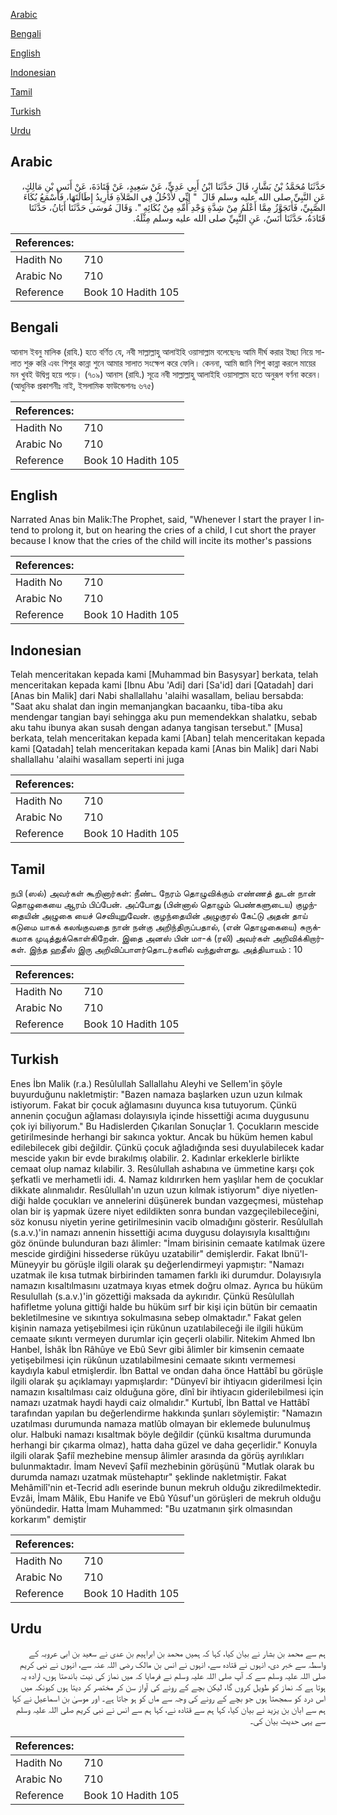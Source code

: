 [Arabic](#arabic)

[Bengali](#bengali)

[English](#english)

[Indonesian](#indonesian)

[Tamil](#tamil)

[Turkish](#turkish)

[Urdu](#urdu)

## Arabic


<div dir="rtl" lang="ar" style={{fontSize:'larger',backgroundColor:'#f8f9fa',padding:20}}>
حَدَّثَنَا مُحَمَّدُ بْنُ بَشَّارٍ، قَالَ حَدَّثَنَا ابْنُ أَبِي عَدِيٍّ، عَنْ سَعِيدٍ، عَنْ قَتَادَةَ، عَنْ أَنَسِ بْنِ مَالِكٍ، عَنِ النَّبِيِّ صلى الله عليه وسلم قَالَ ‏ "‏ إِنِّي لأَدْخُلُ فِي الصَّلاَةِ فَأُرِيدُ إِطَالَتَهَا، فَأَسْمَعُ بُكَاءَ الصَّبِيِّ، فَأَتَجَوَّزُ مِمَّا أَعْلَمُ مِنْ شِدَّةِ وَجْدِ أُمِّهِ مِنْ بُكَائِهِ ‏"‏‏.‏ وَقَالَ مُوسَى حَدَّثَنَا أَبَانُ، حَدَّثَنَا قَتَادَةُ، حَدَّثَنَا أَنَسٌ، عَنِ النَّبِيِّ صلى الله عليه وسلم مِثْلَهُ‏.‏
</div>
<div style={{backgroundColor:'#f8f9fa',padding:20, marginBottom: 10}}><table> <thead> <tr> <th>References:</th> <th></th> </tr> </thead> <tbody><tr><td>Hadith No</td><td>710</td></tr><tr><td>Arabic No</td><td>710</td></tr><tr><td>Reference</td><td>Book 10 Hadith 105</td></tr></tbody></table></div>

## Bengali


<div dir="ltr" lang="bn" style={{fontSize:'larger',backgroundColor:'#f8f9fa',padding:20}}>
আনাস ইবনু মালিক (রাযি.) হতে বর্ণিত যে, নবী সাল্লাল্লাহু আলাইহি ওয়াসাল্লাম বলেছেনঃ আমি দীর্ঘ করার ইচ্ছা নিয়ে সালাত শুরু করি এবং শিশুর কান্না শুনে আমার সালাত সংক্ষেপ করে ফেলি। কেননা, আমি জানি শিশু কান্না করলে মায়ের মন খুবই উদ্বিগ্ন হয়ে পড়ে। (৭০৯) আনাস (রাযি.) সূত্রে নবী সাল্লাল্লাহু আলাইহি ওয়াসাল্লাম হতে অনুরূপ বর্ণনা করেন। (আধুনিক প্রকাশনীঃ নাই, ইসলামিক ফাউন্ডেশনঃ ৬৭৫)
</div>
<div style={{backgroundColor:'#f8f9fa',padding:20, marginBottom: 10}}><table> <thead> <tr> <th>References:</th> <th></th> </tr> </thead> <tbody><tr><td>Hadith No</td><td>710</td></tr><tr><td>Arabic No</td><td>710</td></tr><tr><td>Reference</td><td>Book 10 Hadith 105</td></tr></tbody></table></div>

## English


<div dir="ltr" lang="en" style={{fontSize:'larger',backgroundColor:'#f8f9fa',padding:20}}>
Narrated Anas bin Malik:The Prophet, said, "Whenever I start the prayer I intend to prolong it, but on hearing the cries of a child, I cut short the prayer because I know that the cries of the child will incite its mother's passions
</div>
<div style={{backgroundColor:'#f8f9fa',padding:20, marginBottom: 10}}><table> <thead> <tr> <th>References:</th> <th></th> </tr> </thead> <tbody><tr><td>Hadith No</td><td>710</td></tr><tr><td>Arabic No</td><td>710</td></tr><tr><td>Reference</td><td>Book 10 Hadith 105</td></tr></tbody></table></div>

## Indonesian


<div dir="ltr" lang="id" style={{fontSize:'larger',backgroundColor:'#f8f9fa',padding:20}}>
Telah menceritakan kepada kami [Muhammad bin Basysyar] berkata, telah menceritakan kepada kami [Ibnu Abu 'Adi] dari [Sa'id] dari [Qatadah] dari [Anas bin Malik] dari Nabi shallallahu 'alaihi wasallam, beliau bersabda: "Saat aku shalat dan ingin memanjangkan bacaanku, tiba-tiba aku mendengar tangian bayi sehingga aku pun memendekkan shalatku, sebab aku tahu ibunya akan susah dengan adanya tangisan tersebut." [Musa] berkata, telah menceritakan kepada kami [Aban] telah menceritakan kepada kami [Qatadah] telah menceritakan kepada kami [Anas bin Malik] dari Nabi shallallahu 'alaihi wasallam seperti ini juga
</div>
<div style={{backgroundColor:'#f8f9fa',padding:20, marginBottom: 10}}><table> <thead> <tr> <th>References:</th> <th></th> </tr> </thead> <tbody><tr><td>Hadith No</td><td>710</td></tr><tr><td>Arabic No</td><td>710</td></tr><tr><td>Reference</td><td>Book 10 Hadith 105</td></tr></tbody></table></div>

## Tamil


<div dir="ltr" lang="ta" style={{fontSize:'larger',backgroundColor:'#f8f9fa',padding:20}}>
நபி (ஸல்) அவர்கள் கூறினார்கள்: நீண்ட நேரம் தொழுவிக்கும் எண்ணத் துடன் நான் தொழுகையை ஆரம் பிப்பேன். அப்போது (பின்னால் தொழும் பெண்களுடைய) குழந்தையின் அழுகை யைச் செவியுறுவேன். குழந்தையின் அழுகுரல் கேட்டு அதன் தாய் கடுமை யாகக் கலங்குவதை நான் நன்கு அறிந்திருப்பதால், (என் தொழுகையை) சுருக்கமாக முடித்துக்கொள்கிறேன். இதை அனஸ் பின் மா-க் (ரலி) அவர்கள் அறிவிக்கிறார்கள். இந்த ஹதீஸ் இரு அறிவிப்பாளர்தொடர்களில் வந்துள்ளது. அத்தியாயம் : 10
</div>
<div style={{backgroundColor:'#f8f9fa',padding:20, marginBottom: 10}}><table> <thead> <tr> <th>References:</th> <th></th> </tr> </thead> <tbody><tr><td>Hadith No</td><td>710</td></tr><tr><td>Arabic No</td><td>710</td></tr><tr><td>Reference</td><td>Book 10 Hadith 105</td></tr></tbody></table></div>

## Turkish


<div dir="ltr" lang="tr" style={{fontSize:'larger',backgroundColor:'#f8f9fa',padding:20}}>
Enes İbn Malik (r.a.) Resûlullah Sallallahu Aleyhi ve Sellem'in şöyle buyurduğunu nakletmiştir: "Bazen namaza başlarken uzun uzun kılmak istiyorum. Fakat bir çocuk ağlamasını duyunca kısa tutuyorum. Çünkü annenin çocuğun ağlaması dolayısıyla içinde hissettiği acıma duygusunu çok iyi biliyorum." Bu Hadislerden Çıkarılan Sonuçlar 1. Çocukların mescide getirilmesinde herhangi bir sakınca yoktur. Ancak bu hüküm hemen kabul edilebilecek gibi değildir. Çünkü çocuk ağladığında sesi duyulabilecek kadar mescide yakın bir evde bırakılmış olabilir. 2. Kadınlar erkeklerle birlikte cemaat olup namaz kılabilir. 3. Resûlullah ashabına ve ümmetine karşı çok şefkatli ve merhametli idi. 4. Namaz kıldırırken hem yaşlılar hem de çocuklar dikkate alınmalıdır. Resûlullah'ın uzun uzun kılmak istiyorum" diye niyetlen­diği halde çocukları ve annelerini düşünerek bundan vazgeçmesi, müstehap olan bir iş yapmak üzere niyet edildikten sonra bundan vazgeçilebileceğini, söz konusu niyetin yerine getirilmesinin vacib olmadığını gösterir. Resûlullah (s.a.v.)'in namazı annenin hissettiği acıma duygusu dolayısıyla kısalttığını göz önünde bulunduran bazı âlimler: "İmam birisinin ce­maate katılmak üzere mescide girdiğini hissederse rükûyu uzatabilir" demişlerdir. Fakat Ibnü'l-Müneyyir bu görüşle ilgili olarak şu değerlendirmeyi yapmıştır: "Namazı uzatmak ile kısa tutmak birbirinden tamamen farklı iki durumdur. Do­layısıyla namazın kısaltılmasını uzatmaya kıyas etmek doğru olmaz. Ayrıca bu hüküm Resulullah (s.a.v.)'in gözettiği maksada da aykırıdır. Çünkü Resûlullah hafifletme yoluna gittiği halde bu hüküm sırf bir kişi için bütün bir cemaatin bekletilmesine ve sıkıntıya sokulmasına sebep olmakta­dır." Fakat gelen kişinin namaza yetişebilmesi için rükûnun uzatılabileceği ile ilgili hüküm cemaate sıkıntı vermeyen durumlar için geçerli olabilir. Nitekim Ahmed Ibn Hanbel, İshâk İbn Râhûye ve Ebû Sevr gibi âlimler bir kimsenin cemaate yetişebilmesi için rükûnun uzatılabilmesini cemaate sıkıntı vermemesi kaydıyla kabul etmişlerdir. İbn Battal ve ondan daha önce Hattâbî bu görüşle ilgili olarak şu açıklamayı yapmışlardır: "Dünyevî bir ihtiyacın giderilmesi İçin namazın kısal­tılması caiz olduğuna göre, dînî bir ihtiyacın giderilebilmesi için namazı uzatmak haydi haydi caiz olmalıdır." Kurtubî, İbn Battal ve Hattâbî tarafından yapılan bu değerlendirme hakkında şunları söylemiştir: "Namazın uzatılması durumunda namaza matlûb olmayan bir eklemede bulunulmuş olur. Halbuki namazı kısalt­mak böyle değildir (çünkü kısaltma durumunda herhangi bir çıkarma olmaz), hatta daha güzel ve daha geçerlidir." Konuyla ilgili olarak Şafiî mezhebine mensup âlimler arasında da görüş ay­rılıkları bulunmaktadır. İmam Nevevî Şafiî mezhebinin görüşünü "Mutlak olarak bu durumda namazı uzatmak müstehaptır" şeklinde nakletmiştir. Fakat Mehâmilî'nin et-Tecrid adlı eserinde bunun mekruh olduğu zikredilmektedir. Evzâi, İmam Mâlik, Ebu Hanife ve Ebû Yûsuf'un görüşleri de mekruh olduğu yönün­dedir. Hatta İmam Muhammed: "Bu uzatmanın şirk olmasından korkarım" de­miştir
</div>
<div style={{backgroundColor:'#f8f9fa',padding:20, marginBottom: 10}}><table> <thead> <tr> <th>References:</th> <th></th> </tr> </thead> <tbody><tr><td>Hadith No</td><td>710</td></tr><tr><td>Arabic No</td><td>710</td></tr><tr><td>Reference</td><td>Book 10 Hadith 105</td></tr></tbody></table></div>

## Urdu


<div dir="rtl" lang="ur" style={{fontSize:'larger',backgroundColor:'#f8f9fa',padding:20}}>
ہم سے محمد بن بشار نے بیان کیا، کہا کہ ہمیں محمد بن ابراہیم بن عدی نے سعید بن ابی عروبہ کے واسطہ سے خبر دی، انہوں نے قتادہ سے، انہوں نے انس بن مالک رضی اللہ عنہ سے، انہوں نے نبی کریم صلی اللہ علیہ وسلم سے کہ آپ صلی اللہ علیہ وسلم نے فرمایا کہ میں نماز کی نیت باندھتا ہوں، ارادہ یہ ہوتا ہے کہ نماز کو طویل کروں گا، لیکن بچے کے رونے کی آواز سن کر مختصر کر دیتا ہوں کیونکہ میں اس درد کو سمجھتا ہوں جو بچے کے رونے کی وجہ سے ماں کو ہو جاتا ہے۔ اور موسیٰ بن اسماعیل نے کہا ہم سے ابان بن یزید نے بیان کیا، کہا ہم سے قتادہ نے، کہا ہم سے انس نے نبی کریم صلی اللہ علیہ وسلم سے یہی حدیث بیان کی۔
</div>
<div style={{backgroundColor:'#f8f9fa',padding:20, marginBottom: 10}}><table> <thead> <tr> <th>References:</th> <th></th> </tr> </thead> <tbody><tr><td>Hadith No</td><td>710</td></tr><tr><td>Arabic No</td><td>710</td></tr><tr><td>Reference</td><td>Book 10 Hadith 105</td></tr></tbody></table></div>